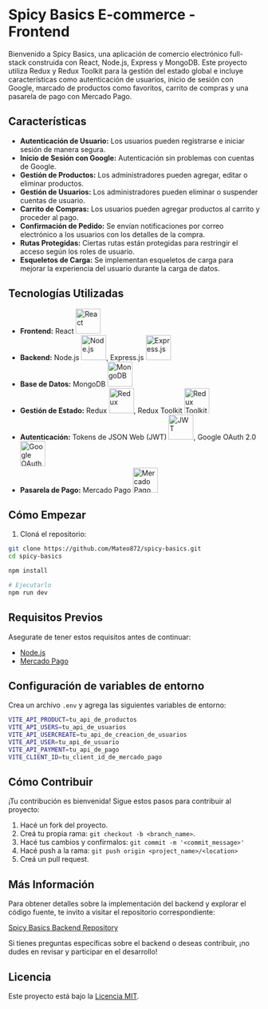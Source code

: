# Spicy Basics E-commerce - Frontend

Bienvenido a Spicy Basics, una aplicación de comercio electrónico full-stack construida con React, Node.js, Express y MongoDB. Este proyecto utiliza Redux y Redux Toolkit para la gestión del estado global e incluye características como autenticación de usuarios, inicio de sesión con Google, marcado de productos como favoritos, carrito de compras y una pasarela de pago con Mercado Pago.

## Características

- **Autenticación de Usuario:** Los usuarios pueden registrarse e iniciar sesión de manera segura.
- **Inicio de Sesión con Google:** Autenticación sin problemas con cuentas de Google.
- **Gestión de Productos:** Los administradores pueden agregar, editar o eliminar productos.
- **Gestión de Usuarios:** Los administradores pueden eliminar o suspender cuentas de usuario.
- **Carrito de Compras:** Los usuarios pueden agregar productos al carrito y proceder al pago.
- **Confirmación de Pedido:** Se envían notificaciones por correo electrónico a los usuarios con los detalles de la compra.
- **Rutas Protegidas:** Ciertas rutas están protegidas para restringir el acceso según los roles de usuario.
- **Esqueletos de Carga:** Se implementan esqueletos de carga para mejorar la experiencia del usuario durante la carga de datos.

## Tecnologías Utilizadas

- **Frontend:** React <img src="https://i.postimg.cc/m27J5sj5/1174949-js-react-js-logo-react-react-native-icon.png" alt="React" width="50" height="50"/>
- **Backend:** Node.js <img src="https://i.postimg.cc/Hx2j2KKc/4375017-js-logo-node-icon.png" alt="Node.js" width="50" height="50"/>, Express.js <img src="https://i.postimg.cc/rm1jV8Hd/icons8-express-js-500.png" alt="Express.js" width="50" height="50"/>
- **Base de Datos:** MongoDB <img src="https://i.postimg.cc/MprfQhB9/mongodb-original-logo-icon-146424.png" alt="MongoDB" width="50" height="50"/>
- **Gestión de Estado:** Redux <img src="https://i.postimg.cc/WbYfd15C/react-redux-removebg-preview.png"  alt="Redux" width="50" height="50" />, Redux Toolkit <img src="https://i.postimg.cc/Bvwm6S4N/1-AJp-FZrofvx-Mn3-MHh9p3i-Q-removebg-preview.png" alt="Redux Toolkit" width="50" height="50" />
- **Autenticación:** Tokens de JSON Web (JWT) <img src="https://i.postimg.cc/44Mn1rNM/1657421703592.png" alt="JWT" width="50" height="50" />, Google OAuth 2.0 <img src="https://i.postimg.cc/3wZzZJ3r/JSON-Web-Token-Logo-removebg-preview.png" alt="Google OAuth 2.0" width="50" height="50" />
- **Pasarela de Pago:** Mercado Pago <img src="https://i.postimg.cc/SKW0518m/icon-256x256.png" alt="Mercado Pago" width="50" height="50" />

## Cómo Empezar

1. Cloná el repositorio:

```bash
git clone https://github.com/Mateo872/spicy-basics.git
cd spicy-basics

npm install

# Ejecutarlo
npm run dev
```

## Requisitos Previos

Asegurate de tener estos requisitos antes de continuar:

- [Node.js](https://nodejs.org/)
- [Mercado Pago](https://www.mercadopago.com.ar/developers/es)

## Configuración de variables de entorno

Crea un archivo `.env` y agrega las siguientes variables de entorno:

```bash
VITE_API_PRODUCT=tu_api_de_productos
VITE_API_USERS=tu_api_de_usuarios
VITE_API_USERCREATE=tu_api_de_creacion_de_usuarios
VITE_API_USER=tu_api_de_usuario
VITE_API_PAYMENT=tu_api_de_pago
VITE_CLIENT_ID=tu_client_id_de_mercado_pago
```

## Cómo Contribuir

¡Tu contribución es bienvenida! Sigue estos pasos para contribuir al proyecto:

1. Hacé un fork del proyecto.
2. Creá tu propia rama: `git checkout -b <branch_name>`.
3. Hacé tus cambios y confirmalos: `git commit -m '<commit_message>'`
4. Hacé push a la rama: `git push origin <project_name>/<location>`
5. Creá un pull request.

## Más Información

Para obtener detalles sobre la implementación del backend y explorar el código fuente, te invito a visitar el repositorio correspondiente:

[Spicy Basics Backend Repository](https://github.com/Mateo872/backend-spicy)

Si tienes preguntas específicas sobre el backend o deseas contribuir, ¡no dudes en revisar y participar en el desarrollo!

## Licencia

Este proyecto está bajo la [Licencia MIT](LICENSE).
